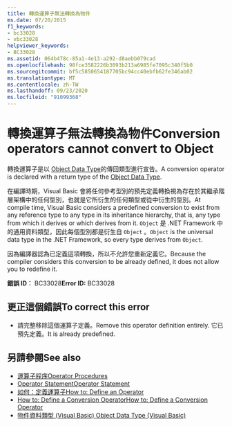 ```yaml
---
title: 轉換運算子無法轉換為物件
ms.date: 07/20/2015
f1_keywords:
- bc33028
- vbc33028
helpviewer_keywords:
- BC33028
ms.assetid: 064b478c-85a1-4e13-a292-d8aebb079cad
ms.openlocfilehash: 98fce3582226b3093b213a6985fe7095c340f5b0
ms.sourcegitcommit: bf5c5850654187705bc94cc40ebfb62fe346ab02
ms.translationtype: MT
ms.contentlocale: zh-TW
ms.lasthandoff: 09/23/2020
ms.locfileid: "91099368"
---
```

# <a name="conversion-operators-cannot-convert-to-object"></a><span data-ttu-id="c30a8-102">轉換運算子無法轉換為物件</span><span class="sxs-lookup"><span data-stu-id="c30a8-102">Conversion operators cannot convert to Object</span></span>

<span data-ttu-id="c30a8-103">轉換運算子是以 [Object Data Type](../language-reference/data-types/object-data-type.md)的傳回類型進行宣告。</span><span class="sxs-lookup"><span data-stu-id="c30a8-103">A conversion operator is declared with a return type of the [Object Data Type](../language-reference/data-types/object-data-type.md).</span></span>  
  
 <span data-ttu-id="c30a8-104">在編譯時期，Visual Basic 會將任何參考型別的預先定義轉換視為存在於其繼承階層架構中的任何型別，也就是它所衍生的任何類型或從中衍生的型別。</span><span class="sxs-lookup"><span data-stu-id="c30a8-104">At compile time, Visual Basic considers a predefined conversion to exist from any reference type to any type in its inheritance hierarchy, that is, any type from which it derives or which derives from it.</span></span> <span data-ttu-id="c30a8-105">`Object` 是 .NET Framework 中的通用資料類型，因此每個型別都是衍生自 `Object` 。</span><span class="sxs-lookup"><span data-stu-id="c30a8-105">`Object` is the universal data type in the .NET Framework, so every type derives from `Object`.</span></span>  
  
 <span data-ttu-id="c30a8-106">因為編譯器認為已定義這項轉換，所以不允許您重新定義它。</span><span class="sxs-lookup"><span data-stu-id="c30a8-106">Because the compiler considers this conversion to be already defined, it does not allow you to redefine it.</span></span>  
  
 <span data-ttu-id="c30a8-107">**錯誤 ID︰** BC33028</span><span class="sxs-lookup"><span data-stu-id="c30a8-107">**Error ID:** BC33028</span></span>  
  
## <a name="to-correct-this-error"></a><span data-ttu-id="c30a8-108">更正這個錯誤</span><span class="sxs-lookup"><span data-stu-id="c30a8-108">To correct this error</span></span>  
  
- <span data-ttu-id="c30a8-109">請完整移除這個運算子定義。</span><span class="sxs-lookup"><span data-stu-id="c30a8-109">Remove this operator definition entirely.</span></span> <span data-ttu-id="c30a8-110">它已預先定義。</span><span class="sxs-lookup"><span data-stu-id="c30a8-110">It is already predefined.</span></span>  
  
## <a name="see-also"></a><span data-ttu-id="c30a8-111">另請參閱</span><span class="sxs-lookup"><span data-stu-id="c30a8-111">See also</span></span>

- [<span data-ttu-id="c30a8-112">運算子程序</span><span class="sxs-lookup"><span data-stu-id="c30a8-112">Operator Procedures</span></span>](../programming-guide/language-features/procedures/operator-procedures.md)
- [<span data-ttu-id="c30a8-113">Operator Statement</span><span class="sxs-lookup"><span data-stu-id="c30a8-113">Operator Statement</span></span>](../language-reference/statements/operator-statement.md)
- [<span data-ttu-id="c30a8-114">如何：定義運算子</span><span class="sxs-lookup"><span data-stu-id="c30a8-114">How to: Define an Operator</span></span>](../programming-guide/language-features/procedures/how-to-define-an-operator.md)
- [<span data-ttu-id="c30a8-115">How to: Define a Conversion Operator</span><span class="sxs-lookup"><span data-stu-id="c30a8-115">How to: Define a Conversion Operator</span></span>](../programming-guide/language-features/procedures/how-to-define-a-conversion-operator.md)
- [<span data-ttu-id="c30a8-116">物件資料類型 (Visual Basic) </span><span class="sxs-lookup"><span data-stu-id="c30a8-116">Object Data Type (Visual Basic)</span></span>](../language-reference/data-types/object-data-type.md)
